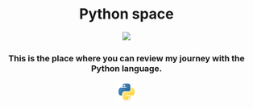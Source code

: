 <h1 align="center">Python space</h1>

<p align="center">
  <img src="https://scontent.xx.fbcdn.net/v/t1.15752-9/339668448_245798594563239_3394937536979799653_n.png?_nc_cat=101&ccb=1-7&_nc_sid=aee45a&_nc_ohc=9yiu1tVxdTQAX_L0bC4&_nc_ad=z-m&_nc_cid=0&_nc_ht=scontent.xx&oh=03_AdThd_TV7Pf75h6OQOMeGzKJMoqZLj1HIYHi6-1CFQPTFQ&oe=645A75D0" width="65%" style="max-width: 480px;" frameBorder="0" class="giphy-embed" allowFullScreen></img>
</p>

<h3 align="center">This is the place where you can review my journey with the Python language.</h3>

<p align="center"> <a target="_blank" rel="noreferrer"> <img src="https://raw.githubusercontent.com/devicons/devicon/master/icons/python/python-original.svg" alt="python" width="40" height="40"/> </a> </p>
